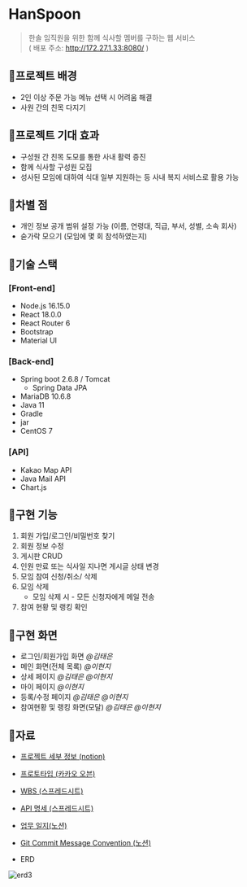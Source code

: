 # HanSpoon

> 한솔 임직원을 위한 함께 식사할 멤버를 구하는 웹 서비스  
> ( 배포 주소: http://172.27.1.33:8080/ )
  
## 📌프로젝트 배경

- 2인 이상 주문 가능 메뉴 선택 시 어려움 해결
- 사원 간의 친목 다지기  

## 📌프로젝트 기대 효과

- 구성원 간 친목 도모를 통한 사내 활력 증진
- 함께 식사할 구성원 모집
- 성사된 모임에 대하여 식대 일부 지원하는 등 사내 복지 서비스로 활용 가능

## 📌차별 점

- 개인 정보 공개 범위 설정 가능 (이름, 연령대, 직급, 부서, 성별, 소속 회사)
- 숟가락 모으기 (모임에 몇 회 참석하였는지)

## 📌기술 스택

### [Front-end]
- Node.js 16.15.0
- React 18.0.0
- React Router 6
- Bootstrap
- Material UI

### [Back-end]
- Spring boot 2.6.8 / Tomcat
    - Spring Data JPA
- MariaDB 10.6.8
- Java 11
- Gradle
- jar
- CentOS 7

### [API]

- Kakao Map API
- Java Mail API
- Chart.js

## 📌구현 기능

1. 회원 가입/로그인/비밀번호 찾기
2. 회원 정보 수정
3. 게시판 CRUD
4. 인원 만료 또는 식사일 지나면 게시글 상태 변경
5. 모임 참여 신청/취소/ 삭제
6. 모임 삭제
    - 모임 삭제 시 - 모든 신청자에게 메일 전송
7. 참여 현황 및 랭킹 확인

## 📌구현 화면

- 로그인/회원가입 화면 *@김태은*
- 메인 화면(전체 목록) *@이현지*
- 상세 페이지 *@김태은 @이현지*
- 마이 페이지 *@이현지*
- 등록/수정 페이지 *@김태은 @이현지*
- 참여현황 및 랭킹 화면(모달) *@김태은 @이현지*

## 📌자료

- [프로젝트 세부 정보 (notion)](https://www.notion.so/4d9088a8da414d4ab8f6225d3e55be18)

- [프로토타입 (카카오 오븐)](https://ovenapp.io/view/Zz27B6TVt18BNWpqnJi0XR4NfvJogMnE/)

- [WBS (스프레드시트)](https://docs.google.com/spreadsheets/d/1X0EKgVEjBqoFMm54vrsC8frt5eyryRRWc9dAod6J7Fw/edit#gid=0)

- [API 명세 (스프레드시트)](https://docs.google.com/spreadsheets/d/1bzWlAYT6EyjsIeQWLID8JLNtD7tm5I674uS4Ry2QLEE/edit#gid=1591557038)

- [업무 일지(노션)](https://www.notion.so/2aec221978074d85bc03653127fa03aa)

- [Git Commit Message Convention (노션)](https://www.notion.so/Git-Commit-Message-Convention-c77bb14faec64aae9b3d20d14868c651)

-  ERD

![erd3](/uploads/17804c9ed7fcfb91aa367024ceb03a37/erd3.PNG)
